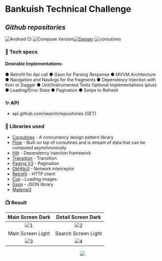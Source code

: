 # Bankuish Technical Challenge
## _Github repositories_

![Android CI](https://github.com/vinaygaba/Learn-Jetpack-Compose-By-Example/workflows/Android%20CI/badge.svg) ![Compose Version](https://img.shields.io/badge/Compose-1.0.1-brightgreen)[![Dagger](https://img.shields.io/badge/Dagger-Hilt-orange)](https://dagger.dev/hilt) ![coroutines](https://img.shields.io/badge/Kotlin-Coroutines-orange)

### 🔧 Tech specs 
#### Desirable Implementations:
● Retrofit for Api call
● Gson for Parsing Response
● MVVM Architecture
● Navigation and NavArgs for the fragments
● Dependency Injection with Koin or Dagger
● Unit/Instrumented Tests
Optional Implementations (plus):
● Loading/Error State
● Pagination
● Swipe to Refresh

### ✨ API
- api.github.com/search/repositories (GET)

### 📃 Libraries used
- [Coroutines](https://developer.android.com/kotlin/coroutines) - A concurrency design pattern library
- [Flow](https://developer.android.com/kotlin/flow) - Built on top of coroutines and is stream of data that can be computed asynchronously
- [Hilt](https://dagger.dev/hilt/) - Dependency Injection framework
- [Transition](https://google.github.io/accompanist/navigation-animation/) - Transition
- [Paging V3](https://developer.android.com/topic/libraries/architecture/paging/v3-overview) - Pagination
- [OkHttp3](https://github.com/square/okhttp) - Network interceptor
- [Retrofit](https://github.com/square/retrofit) - HTTP client
- [Coil](https://coil-kt.github.io/coil) - Loading images
- [Gson](https://github.com/google/gson) - JSON library
- [Material3](https://m3.material.io)

### 📺 Result 
| Main Screen Dark | Detail Screen Dark |
|:-:|:-:|
| ![1](https://user-images.githubusercontent.com/55887438/206164724-6c26375b-7938-4e4a-9033-04102071f5cc.png?raw=true) | ![2](https://user-images.githubusercontent.com/55887438/206164801-e4a73958-48b9-4c0c-b7d5-4de5ec72ec33.png?raw=true) |
| Main Screen Light  | Search Screen Light  |
| ![3](https://user-images.githubusercontent.com/55887438/206164881-039b73bb-6318-431e-8f7e-28f1f31b3e95.png?raw=true) | ![4](https://user-images.githubusercontent.com/55887438/206164946-182af14b-42f1-4557-9909-9cca16d8f9de.png?raw=true)

<p align="center">
  <img src="https://user-images.githubusercontent.com/55887438/206165637-3326f31c-4df8-4f1d-9b47-2870712005be.gif" />
</p>

